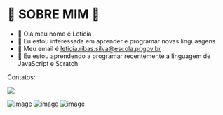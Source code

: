 # :feet: SOBRE MIM   :feet:

- :rose: Olá,meu nome é Leticia
- :butterfly:	 Eu estou interessada em aprender e programar novas linguasgens
- :butterfly:	 Meu email é leticia.ribas.silva@escola.pr.gov.br
- :rose: Eu estou aprendendo a programar recentemente a linguagem de JavaScript e Scratch 

<!---
leticiaelarissa2/leticiaelarissa2 is a ✨ special ✨ repository because its `README.md` (this file) appears on your GitHub profile.
You can click the Preview link to take a look at your changes.
--->

Contatos:

<a href="https://instagram.com/leticia.ribas_" target="_blank"><img src="https://img.shields.io/badge/-Instagram-%23E4405F?style=for-the-badge&logo=instagram&logoColor=white" target="_blank"></a>

![image](https://user-images.githubusercontent.com/110196995/187986634-9a00bf9a-4651-44a9-81d8-40b99fbdd6df.png)
![image](https://user-images.githubusercontent.com/110196995/187988621-9009c134-cd3b-4f0e-b0bb-b86d545de8a3.png)
![image](https://user-images.githubusercontent.com/110196995/187988688-b415ed2e-26db-4709-b0e5-4532afab9a68.png)

